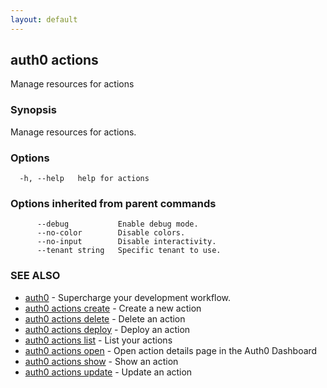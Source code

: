 ```yaml
---
layout: default
---
```

## auth0 actions

Manage resources for actions

### Synopsis

Manage resources for actions.

### Options

```
  -h, --help   help for actions
```

### Options inherited from parent commands

```
      --debug           Enable debug mode.
      --no-color        Disable colors.
      --no-input        Disable interactivity.
      --tenant string   Specific tenant to use.
```

### SEE ALSO

* [auth0](/auth0-cli/)	 - Supercharge your development workflow.
* [auth0 actions create](auth0_actions_create.md)	 - Create a new action
* [auth0 actions delete](auth0_actions_delete.md)	 - Delete an action
* [auth0 actions deploy](auth0_actions_deploy.md)	 - Deploy an action
* [auth0 actions list](auth0_actions_list.md)	 - List your actions
* [auth0 actions open](auth0_actions_open.md)	 - Open action details page in the Auth0 Dashboard
* [auth0 actions show](auth0_actions_show.md)	 - Show an action
* [auth0 actions update](auth0_actions_update.md)	 - Update an action

